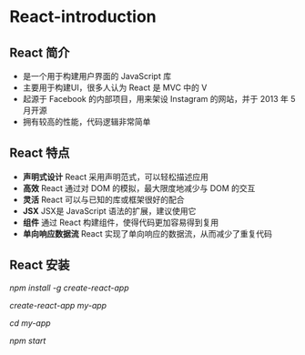 # React-introduction
## React 简介
* 是一个用于构建用户界面的 JavaScript 库
* 主要用于构建UI，很多人认为 React 是 MVC 中的 V
* 起源于 Facebook 的内部项目，用来架设 Instagram 的网站，并于 2013 年 5 月开源
* 拥有较高的性能，代码逻辑非常简单
## React 特点
* **声明式设计** React 采用声明范式，可以轻松描述应用
* **高效** React 通过对 DOM 的模拟，最大限度地减少与 DOM 的交互
* **灵活** React 可以与已知的库或框架很好的配合
* **JSX** JSX是 JavaScript 语法的扩展，建议使用它
* **组件** 通过 React 构建组件，使得代码更加容易得到复用
* **单向响应数据流** React 实现了单向响应的数据流，从而减少了重复代码
## React 安装
*npm install -g create-react-app*

*create-react-app my-app*

*cd my-app*

*npm start*
